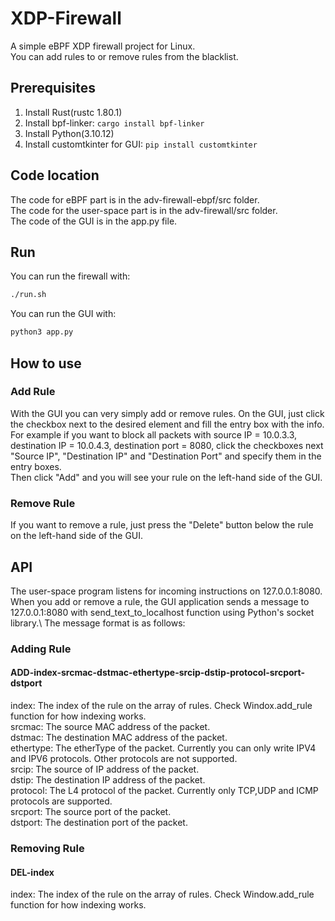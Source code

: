 # XDP-Firewall
A simple eBPF XDP firewall project for Linux.\
You can add rules to or remove rules from the blacklist.

## Prerequisites

1. Install Rust(rustc 1.80.1)
2. Install bpf-linker: `cargo install bpf-linker`
3. Install Python(3.10.12)
4. Install customtkinter for GUI: `pip install customtkinter`

## Code location
The code for eBPF part is in the adv-firewall-ebpf/src folder.\
The code for the user-space part is in the adv-firewall/src folder.\
The code of the GUI is in the app.py file.

## Run

You can run the firewall with: 
```bash
./run.sh
```
You can run the GUI with:
```bash
python3 app.py
```
## How to use
### Add Rule 
With the GUI you can very simply add or remove rules. On the GUI, just click the checkbox next to the desired element and fill the entry box with the info.\
For example if you want to block all packets with source IP = 10.0.3.3, destination IP = 10.0.4.3, destination port = 8080, click the checkboxes next "Source IP", "Destination IP" and "Destination Port" and specify them in the entry boxes.\
Then click "Add" and you will see your rule on the left-hand side of the GUI. 
### Remove Rule
If you want to remove a rule, just press the "Delete" button below the rule on the left-hand side of the GUI.

## API

The user-space program listens for incoming instructions on 127.0.0.1:8080. When you add or remove a rule, the GUI application sends a message to 127.0.0.1:8080 with send_text_to_localhost function using Python's socket library.\ 
The message format is as follows:
### Adding Rule
#### ADD-index-srcmac-dstmac-ethertype-srcip-dstip-protocol-srcport-dstport
index: The index of the rule on the array of rules. Check Windox.add_rule function for how indexing works.\
srcmac: The source MAC address of the packet.\
dstmac: The destination MAC address of the packet.\
ethertype: The etherType of the packet. Currently you can only write IPV4 and IPV6 protocols. Other protocols are not supported.\
srcip: The source of IP address of the packet.\
dstip: The destination IP address of the packet.\
protocol: The L4 protocol of the packet. Currently only TCP,UDP and ICMP protocols are supported.\
srcport: The source port of the packet.\
dstport: The destination port of the packet.

### Removing Rule
#### DEL-index
index: The index of the rule on the array of rules. Check Window.add_rule function for how indexing works.
